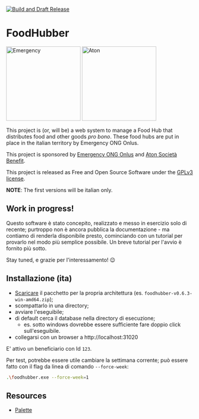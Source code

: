 [![Build and Draft Release](https://github.com/proofrock/foodhubber/actions/workflows/main.yml/badge.svg)](https://github.com/proofrock/foodhubber/actions/workflows/main.yml)

# FoodHubber

<img src="https://eventi.emergency.it/wp-content/uploads/cropped-favicon.png" alt="Emergency" width="200"/>
<img src="https://media.licdn.com/dms/image/C4E0BAQFhNBC2FoSLqw/company-logo_200_200/0/1643361232408/aton_spa_logo?e=2147483647&v=beta&t=Z64YPuG9Az_o9LnDX68tmqzAJ_KHMREjg04uk7UjpFY" alt="Aton" width="200"/>

This project is (or, will be) a web system to manage a Food Hub that distributes food and other goods _pro bono_. These food hubs are put in place in the italian territory by Emergency ONG Onlus.

This project is sponsored by [Emergency ONG Onlus](https://emergency.it) and [Aton Società Benefit](https://www.aton.com).

This project is released as Free and Open Source Software under the [GPLv3 license](https://www.gnu.org/licenses/quick-guide-gplv3.it.html).

**NOTE**: The first versions will be italian only.

## Work in progress!

Questo software è stato concepito, realizzato e messo in esercizio solo di recente; purtroppo non è ancora pubblica la documentazione - ma contiamo di renderla disponibile presto, cominciando con un tutorial per provarlo nel modo più semplice possibile. Un breve tutorial per l'avvio è fornito più sotto.

Stay tuned, e grazie per l'interessamento! 😉

## Installazione (ita)

- [Scaricare](https://github.com/proofrock/foodhubber/releases) il pacchetto per la propria architettura (es. `foodhubber-v0.6.3-win-amd64.zip`);
- scompattarlo in una directory;
- avviare l'eseguibile;
- di default cerca il database nella directory di esecuzione;
  - es. sotto windows dovrebbe essere sufficiente fare doppio click sull'eseguibile.
- collegarsi con un browser a http://localhost:31020

E' attivo un beneficiario con Id `123`.

Per test, potrebbe essere utile cambiare la settimana corrente; può essere fatto con il flag da linea di comando `--force-week`:

```bash
.\foodhubber.exe --force-week=1
```

## Resources

- [Palette](https://kdesign.co/blog/pastel-color-palette-examples/)
